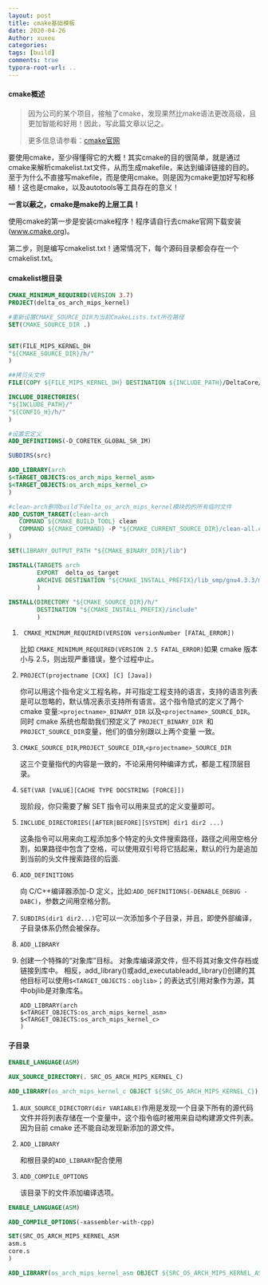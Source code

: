 ```yaml
---
layout: post
title: cmake基础模板
date: 2020-04-26
Author: xuxeu
categories: 
tags: [build]
comments: true
typora-root-url: ..
---
```


#### cmake概述

> 因为公司的某个项目，接触了cmake，发现果然比make语法更改高级，且更加智能和好用！因此，写此篇文章以记之。
>
> 更多信息请参看：[cmake官网](https://cmake.org/cmake/help)

要使用cmake，至少得懂得它的大概！其实cmake的目的很简单，就是通过cmake来解析cmakelist.txt文件，从而生成makefile，来达到编译链接的目的。至于为什么不直接写makefile，而是使用cmake。则是因为cmake更加好写和移植！这也是cmake，以及autotools等工具存在的意义！

**一言以蔽之，cmake是make的上层工具！**

使用cmake的第一步是安装cmake程序！程序请自行去cmake官网下载安装(www.cmake.org)。

第二步，则是编写cmakelist.txt！通常情况下，每个源码目录都会存在一个cmakelist.txt。

#### cmakelist根目录

```cmake
CMAKE_MINIMUM_REQUIRED(VERSION 3.7)
PROJECT(delta_os_arch_mips_kernel)

#重新设置CMAKE_SOURCE_DIR为当前CmakeLists.txt所在路径
SET(CMAKE_SOURCE_DIR .)


SET(FILE_MIPS_KERNEL_DH 
"${CMAKE_SOURCE_DIR}/h/"
)

##拷贝头文件
FILE(COPY ${FILE_MIPS_KERNEL_DH} DESTINATION ${INCLUDE_PATH}/DeltaCore/)

INCLUDE_DIRECTORIES(
"${INCLUDE_PATH}/" 
"${CONFIG_H}/h/" 
)

#设置宏定义
ADD_DEFINITIONS(-D_CORETEK_GLOBAL_SR_IM)

SUBDIRS(src)

ADD_LIBRARY(arch
$<TARGET_OBJECTS:os_arch_mips_kernel_asm> 
$<TARGET_OBJECTS:os_arch_mips_kernel_c> 
)

#clean-arch删除build下delta_os_arch_mips_kernel模块的的所有临时文件
ADD_CUSTOM_TARGET(clean-arch
   COMMAND ${CMAKE_BUILD_TOOL} clean
   COMMAND ${CMAKE_COMMAND} -P "${CMAKE_CURRENT_SOURCE_DIR}/clean-all.cmake"
)

SET(LIBRARY_OUTPUT_PATH "${CMAKE_BINARY_DIR}/lib")

INSTALL(TARGETS arch
        EXPORT  delta_os_target 
        ARCHIVE DESTINATION "${CMAKE_INSTALL_PREFIX}/lib_smp/gnu4.3.3/mips/MIPSI64/little"  	# 静态库安装路径
        )
		
INSTALL(DIRECTORY "${CMAKE_SOURCE_DIR}/h/"
        DESTINATION "${CMAKE_INSTALL_PREFIX}/include"
		)
```

1. ` CMAKE_MINIMUM_REQUIRED(VERSION versionNumber [FATAL_ERROR])`

   比如 `CMAKE_MINIMUM_REQUIRED(VERSION 2.5 FATAL_ERROR)`如果 cmake 版本小与 2.5，则出现严重错误，整个过程中止。

2. `PROJECT(projectname [CXX] [C] [Java])`

   你可以用这个指令定义工程名称，并可指定工程支持的语言，支持的语言列表是可以忽略的，默认情况表示支持所有语言。这个指令隐式的定义了两个 cmake 变量:`<projectname>_BINARY_DIR` 以及`<projectname>_SOURCE_DIR`。同时 cmake 系统也帮助我们预定义了 `PROJECT_BINARY_DIR `和 `PROJECT_SOURCE_DIR`变量，他们的值分别跟以上两个变量 一致。

3. `CMAKE_SOURCE_DIR`,`PROJECT_SOURCE_DIR`,`<projectname>_SOURCE_DIR`

   这三个变量指代的内容是一致的，不论采用何种编译方式，都是工程顶层目录。

4. `SET(VAR [VALUE][CACHE TYPE DOCSTRING [FORCE]])`

   现阶段，你只需要了解 SET 指令可以用来显式的定义变量即可。

5. `INCLUDE_DIRECTORIES([AFTER|BEFORE][SYSTEM] dir1 dir2 ...)`

   这条指令可以用来向工程添加多个特定的头文件搜索路径，路径之间用空格分割，如果路径中包含了空格，可以使用双引号将它括起来，默认的行为是追加到当前的头文件搜索路径的后面.

6. `ADD_DEFINITIONS`

   向 C/C++编译器添加-D 定义，比如:`ADD_DEFINITIONS(-DENABLE_DEBUG -DABC)`，参数之间用空格分割。

7. `SUBDIRS(dir1 dir2...)`它可以一次添加多个子目录，并且，即使外部编译，子目录体系仍然会被保存。

8. `ADD_LIBRARY`

9. 创建一个特殊的“对象库”目标。 对象库编译源文件，但不将其对象文件存档或链接到库中。 相反，add_library()或add_executableadd_library()创建的其他目标可以使用`$<TARGET_OBJECTS：objlib>`；的表达式引用对象作为源，其中objlib是对象库名。

   ```
   ADD_LIBRARY(arch
   $<TARGET_OBJECTS:os_arch_mips_kernel_asm> 
   $<TARGET_OBJECTS:os_arch_mips_kernel_c> 
   )
   ```

#### 子目录

```cmake
ENABLE_LANGUAGE(ASM)

AUX_SOURCE_DIRECTORY(. SRC_OS_ARCH_MIPS_KERNEL_C)

ADD_LIBRARY(os_arch_mips_kernel_c OBJECT ${SRC_OS_ARCH_MIPS_KERNEL_C})
```

1. `AUX_SOURCE_DIRECTORY(dir VARIABLE)`作用是发现一个目录下所有的源代码文件并将列表存储在一个变量中，这个指令临时被用来自动构建源文件列表。因为目前 cmake 还不能自动发现新添加的源文件。

2. `ADD_LIBRARY`

   和根目录的`ADD_LIBRARY`配合使用

3. `ADD_COMPILE_OPTIONS`

   该目录下的文件添加编译选项。

```cmake
ENABLE_LANGUAGE(ASM)

ADD_COMPILE_OPTIONS(-xassembler-with-cpp)

SET(SRC_OS_ARCH_MIPS_KERNEL_ASM 
asm.s
core.s
)

ADD_LIBRARY(os_arch_mips_kernel_asm OBJECT ${SRC_OS_ARCH_MIPS_KERNEL_ASM})
```
